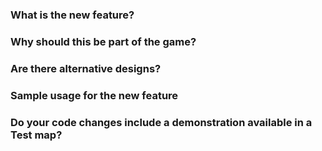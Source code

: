 ### What is the new feature?

### Why should this be part of the game?

### Are there alternative designs?

### Sample usage for the new feature

### Do your code changes include a demonstration available in a Test map?

